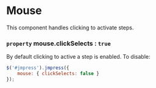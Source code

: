 # Mouse

This component handles clicking to activate steps.

### `property` mouse.clickSelects : `true`

By default clicking to active a step is enabled. To disable:

``` javascript
$('#jmpress').jmpress({
	mouse: { clickSelects: false }
});
```